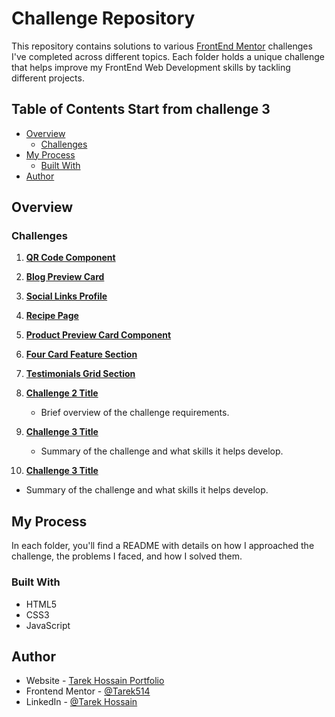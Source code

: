 # Challenge Repository

This repository contains solutions to various [FrontEnd Mentor](https://www.frontendmentor.io/home) challenges I've completed across different topics. Each folder holds a unique challenge that helps improve my FrontEnd Web Development skills by tackling different projects.

## Table of Contents Start from challenge 3

- [Overview](#overview)
  - [Challenges](#challenges)
- [My Process](#my-process)
  - [Built With](#built-with)
- [Author](#author)

## Overview

### Challenges

1. **[QR Code Component](https://tarek514.github.io/Frontend-Mentor-Challenge-1/)**

2. **[Blog Preview Card](https://tarek514.github.io/Frontend-Mentor-Challenge-2/)**

3. **[Social Links Profile](https://tarek514.github.io/Frontend-Mentor-Challenge-3/)**

4. **[Recipe Page](https://tarek514.github.io/Frontend-Mentor-Challenge-4/)**

5. **[Product Preview Card Component](https://tarek514.github.io/Frontend-Mentor-Challenge-5/)**

6. **[Four Card Feature Section](https://tarek514.github.io/Frontend-Mentor-Challenge-6/)**

7. **[Testimonials Grid Section](https://tarek514.github.io/Frontend-Mentor-Challenge-7/)**

8. **[Challenge 2 Title](link-to-challenge)**

   - Brief overview of the challenge requirements.

9. **[Challenge 3 Title](link-to-challenge)**
   - Summary of the challenge and what skills it helps develop.
10. **[Challenge 3 Title](link-to-challenge)**

- Summary of the challenge and what skills it helps develop.

## My Process

In each folder, you'll find a README with details on how I approached the challenge, the problems I faced, and how I solved them.

### Built With

- HTML5
- CSS3
- JavaScript

## Author

- Website - [Tarek Hossain Portfolio](https://my-portfolio-kappa-two-32.vercel.app/)
- Frontend Mentor - [@Tarek514](https://www.frontendmentor.io/profile/Tarek514)
- LinkedIn - [@Tarek Hossain](https://www.linkedin.com/in/tarek-hossain-95b573254/)
